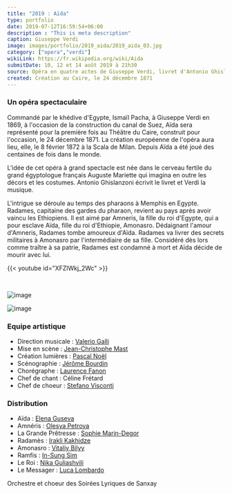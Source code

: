 ```yaml
---
title: "2019 : Aïda"
type: portfolio
date: 2019-07-12T16:59:54+06:00
description : "This is meta description"
caption: Giuseppe Verdi
image: images/portfolio/2019_aida/2019_aida_03.jpg
category: ["opera","verdi"]
wikiLink: https://fr.wikipedia.org/wiki/Aida
submitDate: 10, 12 et 14 août 2019 à 21h30
source: Opéra en quatre actes de Giuseppe Verdi, livret d'Antonio Ghislanzoni. 
created: Création au Caire, le 24 décembre 1871
---
```

### Un opéra spectaculaire

Commandé par le khédive d'Egypte, Ismaïl Pacha, à Giuseppe Verdi en 1869, à l'occasion de la construction du canal de Suez, Aïda sera représenté pour la première fois au Théâtre du Caire, construit pour l'occasion, le 24 décembre 1871. La création européenne de l'opéra aura lieu, elle, le 8 février 1872 à la Scala de Milan. Depuis Aïda a été joué des centaines de fois dans le monde.

L'idée de cet opéra à grand spectacle est née dans le cerveau fertile du grand égyptologue français Auguste Mariette qui imagina en outre les décors et les costumes. Antonio Ghislanzoni écrivit le livret et Verdi la musique.

L'intrigue se déroule au temps des pharaons à Memphis en Egypte. Radames, capitaine des gardes du pharaon, revient au pays après avoir vaincu les Ethiopiens. Il est aimé par Amneris, la fille du roi d'Egypte, qui a pour esclave Aïda, fille du roi d'Ethiopie, Amonasro. Dédaignant l'amour d'Amneris, Radames tombe amoureux d'Aïda. Radames va livrer des secrets militaires à Amonasro par l'intermédiaire de sa fille. Considéré dès lors comme traître à sa patrie, Radames est condamné à mort et Aïda décide de mourir avec lui.


{{< youtube id="XFZlWkj_2Wc" >}}

&nbsp;


![image](/images/portfolio/2019_aida/2019_aida_02.jpg)

![image](/images/portfolio/2019_aida/2019_aida_04.jpg)

### Equipe artistique


- Direction musicale : [Valerio Galli](/artists/valerio_galli/)
- Mise en scène : [Jean-Christophe Mast](/artists/jean-christophe_mast/)
- Création lumières : [Pascal Noël](/artists/pascal_noel/)
- Scénographie : [Jérôme Bourdin](/artists/jerome_bourdin/)
- Chorégraphe : [Laurence Fanon](/artists/laurence_fanon/)
- Chef de chant : Céline Frétard
- Chef de choeur : [Stefano Visconti](/artists/stefano_visconti/)

### Distribution

- Aïda : [Elena Guseva](/artists/elena_guseva/)
- Amnéris : [Olesya Petrova](/artists/olesya_petrova/)
- La Grande Prêtresse : [Sophie Marin-Degor](/artists/sophie_marin_degor/)
- Radamès : [Irakli Kakhidze](/artists/irakli_kakhidze/)
- Amonasro : [Vitaliy Bilyy](/artists/vitaliy_bilyy/)
- Ramfis : [In-Sung Sim](/artists/in-sung_sim/)
- Le Roi : [Nika Guliashvili](/artists/nika_guliashvili)
- Le Messager : [Luca Lombardo](/artists/luca_lombardo/)

Orchestre et choeur des Soirées Lyriques de Sanxay
